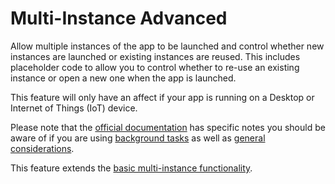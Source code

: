 # Multi-Instance Advanced

Allow multiple instances of the app to be launched and control whether new instances are launched or existing instances are reused. This includes placeholder code to allow you to control whether to re-use an existing instance or open a new one when the app is launched.

This feature will only have an affect if your app is running on a Desktop or Internet of Things (IoT) device.

Please note that the [official documentation](https://docs.microsoft.com/en-us/windows/uwp/launch-resume/multi-instance-uwp) has specific notes you should be aware of if you are using [background tasks](https://docs.microsoft.com/en-us/windows/uwp/launch-resume/multi-instance-uwp#background-tasks-and-multi-instancing) as well as [general considerations](https://docs.microsoft.com/en-us/windows/uwp/launch-resume/multi-instance-uwp#additional-considerations).

This feature extends the [basic multi-instance functionality](./multi-instance.md).
